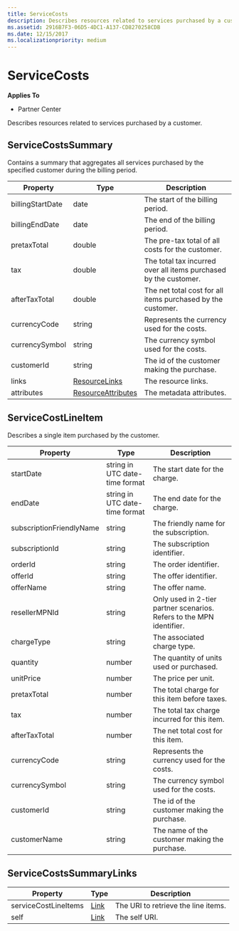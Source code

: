 ```yaml
---
title: ServiceCosts
description: Describes resources related to services purchased by a customer.
ms.assetid: 2916B7F3-06D5-4DC1-A137-CD8270258CDB
ms.date: 12/15/2017
ms.localizationpriority: medium
---
```


# ServiceCosts


**Applies To**

-   Partner Center

Describes resources related to services purchased by a customer.

## <span id="ServiceCostsSummary"></span><span id="servicecostssummary"></span><span id="SERVICECOSTSSUMMARY"></span>ServiceCostsSummary


Contains a summary that aggregates all services purchased by the
specified customer during the billing period.

| Property         | Type                                                           | Description                                                      |
|------------------|----------------------------------------------------------------|------------------------------------------------------------------|
| billingStartDate | date                                                           | The start of the billing period.                                 |
| billingEndDate   | date                                                           | The end of the billing period.                                   |
| pretaxTotal      | double                                                         | The pre-tax total of all costs for the customer.                 |
| tax              | double                                                         | The total tax incurred over all items purchased by the customer. |
| afterTaxTotal    | double                                                         | The net total cost for all items purchased by the customer.      |
| currencyCode     | string                                                         | Represents the currency used for the costs.                      |
| currencySymbol   | string                                                         | The currency symbol used for the costs.                          |
| customerId       | string                                                         | The id of the customer making the purchase.                      |
| links            | [ResourceLinks](utility-resources.md#resourcelinks)           | The resource links.                                              |
| attributes       | [ResourceAttributes](utility-resources.md#resourceattributes) | The metadata attributes.                                         |

 

## <span id="ServiceCostLineItem"></span><span id="servicecostlineitem"></span><span id="SERVICECOSTLINEITEM"></span>ServiceCostLineItem


Describes a single item purchased by the customer.

| Property                 | Type                           | Description                                                          |
|--------------------------|--------------------------------|----------------------------------------------------------------------|
| startDate                | string in UTC date-time format | The start date for the charge.                                       |
| endDate                  | string in UTC date-time format | The end date for the charge.                                         |
| subscriptionFriendlyName | string                         | The friendly name for the subscription.                              |
| subscriptionId           | string                         | The subscription identifier.                                         |
| orderId                  | string                         | The order identifier.                                                |
| offerId                  | string                         | The offer identifier.                                                |
| offerName                | string                         | The offer name.                                                      |
| resellerMPNId            | string                         | Only used in 2-tier partner scenarios. Refers to the MPN identifier. |
| chargeType               | string                         | The associated charge type.                                          |
| quantity                 | number                         | The quantity of units used or purchased.                             |
| unitPrice                | number                         | The price per unit.                                                  |
| pretaxTotal              | number                         | The total charge for this item before taxes.                         |
| tax                      | number                         | The total tax charge incurred for this item.                         |
| afterTaxTotal            | number                         | The net total cost for this item.                                    |
| currencyCode             | string                         | Represents the currency used for the costs.                          |
| currencySymbol           | string                         | The currency symbol used for the costs.                              |
| customerId               | string                         | The id of the customer making the purchase.                          |
| customerName             | string                         | The name of the customer making the purchase.                        |

 

## <span id="ServiceCostsSummaryLinks"></span><span id="servicecostssummarylinks"></span><span id="SERVICECOSTSSUMMARYLINKS"></span>ServiceCostsSummaryLinks


| Property             | Type                               | Description                         |
|----------------------|------------------------------------|-------------------------------------|
| serviceCostLineItems | [Link](utility-resources.md#link) | The URI to retrieve the line items. |
| self                 | [Link](utility-resources.md#link) | The self URI.                       |

 

 

 




